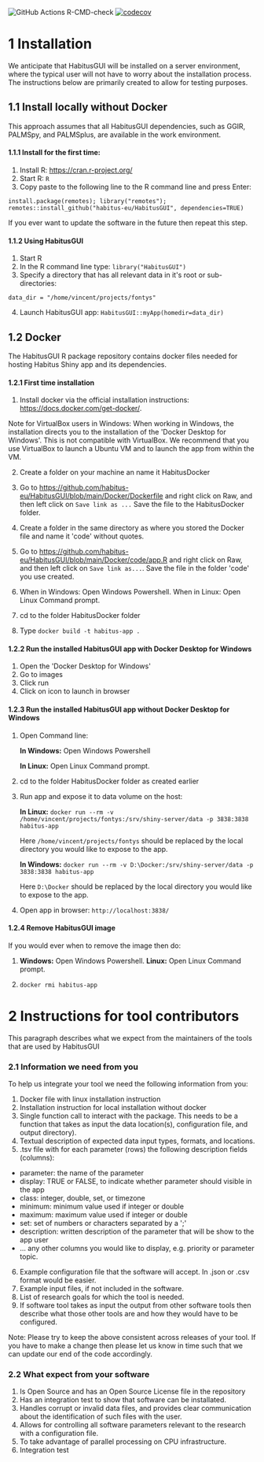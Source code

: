 ![GitHub Actions R-CMD-check](https://github.com/habitus-eu/HabitusGUI/workflows/R-CMD-check-full/badge.svg)
[![codecov](https://codecov.io/gh/habitus-eu/HabitusGUI/branch/main/graph/badge.svg?token=GPRPJ3IXWC)](https://codecov.io/gh/habitus-eu/HabitusGUI)

# 1 Installation

We anticipate that HabitusGUI will be installed on a server environment, where the typical user will not have to worry about the installation process. The instructions below are primarily created to allow for testing purposes.

## 1.1 Install locally without Docker

This approach assumes that all HabitusGUI dependencies, such as GGIR, PALMSpy, and PALMSplus, are available in the work environment.

#### 1.1.1 Install for the first time:

1. Install R: https://cran.r-project.org/
2. Start R: `R`
3. Copy paste to the following line to the R command line and press Enter:

```
install.package(remotes); library("remotes"); remotes::install_github("habitus-eu/HabitusGUI", dependencies=TRUE)
```

If you ever want to update the software in the future then repeat this step.

#### 1.1.2 Using HabitusGUI

1. Start R
2. In the R command line type: `library("HabitusGUI")`
3. Specify a directory that has all relevant data in it's root or sub-directories:

`data_dir = "/home/vincent/projects/fontys"`

4. Launch HabitusGUI app: `HabitusGUI::myApp(homedir=data_dir)`

## 1.2 Docker

The HabitusGUI R package repository contains docker files needed for hosting Habitus Shiny app and
its dependencies.

#### 1.2.1 First time installation

1. Install docker via the official installation instructions: https://docs.docker.com/get-docker/.

Note for VirtualBox users in Windows: When working in Windows, the installation directs you to the installation of the 'Docker Desktop for Windows'. This is not compatible with VirtualBox. We recommend that you use VirtualBox to launch a Ubuntu VM and to launch the app from within the VM.

2. Create a folder on your machine an name it HabitusDocker

3. Go to https://github.com/habitus-eu/HabitusGUI/blob/main/Docker/Dockerfile and right click on Raw, and then left click on `Save link as ...` Save the file to the HabitusDocker folder.

4. Create a folder in the same directory as where you stored the Docker file and name it 'code' without quotes.

5. Go to https://github.com/habitus-eu/HabitusGUI/blob/main/Docker/code/app.R and right click on Raw, and then left click on `Save link as...`. Save the file in the folder 'code' you use created.

6. When in Windows: Open Windows Powershell.
When in Linux: Open Linux Command prompt.

7. cd to the folder HabitusDocker folder

8. Type `docker build -t habitus-app .`


#### 1.2.2 Run the installed HabitusGUI app  with Docker Desktop for Windows

1. Open the 'Docker Desktop for Windows'
2. Go to images
3. Click run
4. Click on icon to launch in browser


#### 1.2.3 Run the installed HabitusGUI app without Docker Desktop for Windows

1. Open Command line:

   **In Windows:** Open Windows Powershell

   **In Linux:** Open Linux Command prompt.

2. cd to the folder HabitusDocker folder as created earlier

3. Run app and expose it to data volume on the host:

   **In Linux:** `docker run --rm -v /home/vincent/projects/fontys:/srv/shiny-server/data -p 3838:3838 habitus-app`

   Here `/home/vincent/projects/fontys` should be replaced by the local directory you would like to expose to the app.

   **In Windows:** `docker run --rm -v D:\Docker:/srv/shiny-server/data -p 3838:3838 habitus-app`

   Here `D:\Docker` should be replaced by the local directory you would like to expose to the app.

4. Open app in browser: `http://localhost:3838/`


#### 1.2.4 Remove HabitusGUI image

If you would ever when to remove the image then do:

1. **Windows:** Open Windows Powershell. **Linux:** Open Linux Command prompt.

2. `docker rmi habitus-app`


# 2 Instructions for tool contributors

This paragraph describes what we expect from the maintainers of the tools that are used by HabitusGUI

### 2.1 Information we need from you

To help us integrate your tool we need the following information from you:

1. Docker file with linux installation instruction
2. Installation instruction for local installation without docker
3. Single function call to interact with the package. This needs to be a function that takes as input the data location(s), configuration file, and output directory).
4. Textual description of expected data input types, formats, and locations.
5. .tsv file with for each parameter (rows) the following description fields (columns):
  - parameter: the name of the parameter
  - display: TRUE or FALSE, to indicate whether parameter should visible in the app
  - class: integer, double, set, or timezone
  - minimum: minimum value used if integer or double
  - maximum: maximum value used if integer or double
  - set: set of numbers or characters separated by a ';'
  - description: written description of the parameter that will be show to the app user
  - ... any other columns you would like to display, e.g. priority or parameter topic.
6. Example configuration file that the software will accept. In .json or .csv format would be easier.
7. Example input files, if not included in the software.
8. List of research goals for which the tool is needed.
9. If software tool takes as input the output from other software tools then describe what those other tools are and how they would have to be configured.


Note: Please try to keep the above consistent across releases of your tool. If you have to make a change then please let us know in time such that we can update our end of the code accordingly.

### 2.2 What expect from your software

1. Is Open Source and has an Open Source License file in the repository
2. Has an integration test to show that software can be installated.
3. Handles corrupt or invalid data files, and provides clear communication about the identification of such files with the user.
4. Allows for controlling all software parameters relevant to the research with a configuration file.
5. To take advantage of parallel processing on CPU infrastructure.
4. Integration test
